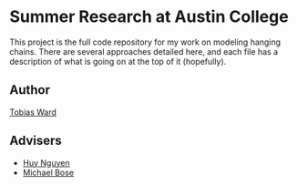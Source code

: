 # Summer Research at Austin College
This project is the full code repository for my work on modeling hanging chains. There are several 
approaches detailed here, and each file has a description of what is going on at the top of it 
(hopefully).

## Author
[Tobias Ward](https://github.com/moonmoon2)

## Advisers
- [Huy Nguyen](https://www.austincollege.edu/huy-nguyen/)
- [Michael Bose](https://github.com/archangel200222)
 
